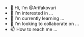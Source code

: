 - 👋 Hi, I’m @Arifakovuri
- 👀 I’m interested in ...
- 🌱 I’m currently learning ...
- 💞️ I’m looking to collaborate on ...
- 📫 How to reach me ...

<!---
Arifakovuri/Arifakovuri is a ✨ special ✨ repository because its `README.md` (this file) appears on your GitHub profile.
You can click the Preview link to take a look at your changes.
--->
